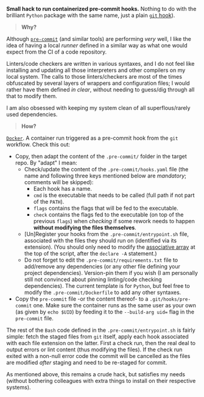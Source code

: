 **Small hack to run containerized pre-commit hooks.** Nothing to do with the brilliant
`Python` package with the same name, just a plain
[`git` hook](https://git-scm.com/docs/githooks)).

> **Why?**

Although [`pre-commit`](https://pre-commit.com/) (and similar tools) are performing
*very* well, I like the idea of having a local *runner* defined in a similar way as what
one would expect from the CI of a code repository. 

Linters/code checkers are written in various syntaxes, and I do not feel like installing
and updating all those interpreters and other compilers on my local system. The calls to
those linters/checkers are most of the times obfuscated by several layers of wrappers
and configuration files; I would rather have them defined *in clear*, without needing to
guess/dig through all that to modify them.

I am also obsessed with keeping my system clean of all superflous/rarely used
dependencies.

> **How?**

[`Docker`](https://www.docker.com/). A container run triggered as a pre-commit hook from
the `git` workflow. Check this out:

* Copy, then adapt the content of the `.pre-commit/` folder in the target repo. By
  "adapt" I mean:
  * Check/update the content of the `.pre-commit/hooks.yaml` file (the name and
    following three keys mentioned below are *mandatory*; comments will be skipped):
    * Each hook has a name.
    * `cmd` is the executable that needs to be called (full path if not part of the
      `PATH`).
    * `flags` contains the flags that will be fed to the executable.
    * `check` contains the flags fed to the executable (on top of the previous `flags`)
      when *checking* if some rework needs to happen **without modifying the files
      themselves**.
  * [Un]Register your hooks from the `.pre-commit/entrypoint.sh` file, associated with
    the files they should run on (identified via its extension). (You should only need
    to modify the
    [associative array](https://github.com/carnarez/pre-commit/blob/master/.pre-commit/entrypoint.sh#L5)
    at the top of the script, after the `declare -A` statement.)
  * Do not forget to edit the `.pre-commit/requirements.txt` file to add/remove any
    dependencies (or any other file defining your project dependencies). Version-pin
    them if you wish (I am personally still not convinced about pinning linting/code
    checking dependencies). The current template is for `Python`, but feel free to
    modify the `.pre-commit/Dockerfile` to add any other syntaxes.
* Copy the `pre-commit` file -or the content thereof- to a `.git/hooks/pre-commit` one.
  Make sure the container runs as the same user as your own (as given by `echo $UID`)
  by feeding it to the `--build-arg uid=` flag in the `pre-commit` file.

The rest of the `Bash` code defined in the `.pre-commit/entrypoint.sh` is fairly simple:
fetch the staged files from `git` itself, apply each hook associated with each file
extension on the latter. First a check run, then the real deal to output errors or lint
content (thus modifying the files). If the check run exited with a non-null error code
the commit will be cancelled as the files are modified *after* staging and need to be
re-staged for commit.

As mentioned above, this remains a crude hack, but satisfies my needs (without bothering
colleagues with extra things to install on their respective systems).
